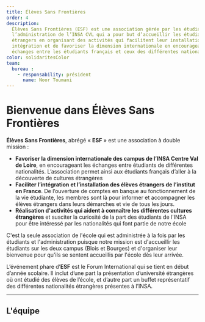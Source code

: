 ```yaml
---
title: Élèves Sans Frontières
order: 4
description:
  Élèves Sans Frontières (ESF) est une association gérée par les étudiants et
  l’administration de l’INSA CVL qui a pour but d’accueillir les étudiants
  étrangers en organisant des activités qui facilitent leur installation et leur
  intégration et de favoriser la dimension internationale en encourageant les
  échanges entre les étudiants français et ceux des différentes nationalités.
color: solidaritesColor
team:
  bureau :
    - responsability: président
      name: Noor Toumani
---
```


# Bienvenue dans Élèves Sans Frontières

<campus-center>
  <campus-responsive-image
    folder-name="federation/solidarites/eleves-sans-frontieres"
    name="logo.jpg"
    max-width="400"></campus-responsive-image>
</campus-center>

**Élèves Sans Frontières**, abrégé « **ESF** » est une association à double
mission :

- **Favoriser la dimension internationale des campus de l’INSA Centre Val de
  Loire**, en encourageant les échanges entre étudiants de différentes
  nationalités. L’association permet ainsi aux étudiants français d’aller à la
  découverte de cultures étrangères
- **Faciliter l’intégration et l’installation des élèves étrangers de l’institut
  en France**. De l’ouverture de comptes en banque au fonctionnement de la vie
  étudiante, les membres sont là pour informer et accompagner les élèves
  étrangers dans leurs démarches et vie de tous les jours.
- **Réalisation d'activités qui aident à connaître les différentes cultures
  étrangères** et susciter la curiosité de la part des étudiants de l'INSA pour
  être intéressé par les nationalités qui font partie de notre école

C'est la seule association de l'école qui est administrée à la fois par les
étudiants et l'administration puisque notre mission est d'accueillir les
étudiants sur les deux campus (Blois et Bourges) et d'organiser leur bienvenue
pour qu'ils se sentent accueillis par l'école dès leur arrivée.

L’événement phare d’**ESF** est le Forum International qui se tient en début
d’année scolaire. Il inclut d’une part la présentation d’université étrangères
où ont étudié des élèves de l’école, et d’autre part un buffet représentatif des
différentes nationalités étrangères présentes à l’INSA.



---

## L'équipe

<campus-team :team="team" :color="color"></campus-team>
